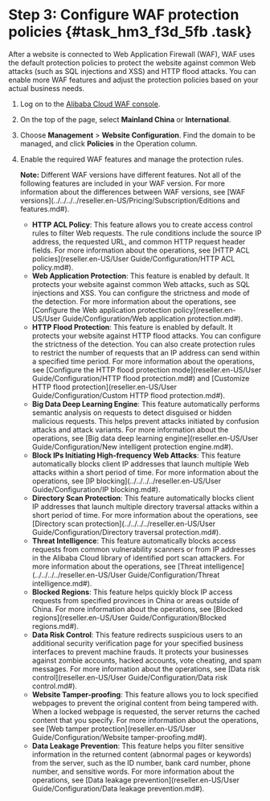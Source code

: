 # Step 3: Configure WAF protection policies {#task_hm3_f3d_5fb .task}

After a website is connected to Web Application Firewall \(WAF\), WAF uses the default protection policies to protect the website against common Web attacks \(such as SQL injections and XSS\) and HTTP flood attacks. You can enable more WAF features and adjust the protection policies based on your actual business needs.

1.  Log on to the [Alibaba Cloud WAF console](https://partners-intl.console.aliyun.com/#/waf). 
2.  On the top of the page, select **Mainland China** or **International**. 
3.  Choose **Management** \> **Website Configuration**. Find the domain to be managed, and click **Policies** in the Operation column. 
4.  Enable the required WAF features and manage the protection rules. 

    **Note:** Different WAF versions have different features. Not all of the following features are included in your WAF version. For more information about the differences between WAF versions, see [WAF versions](../../../../reseller.en-US/Pricing/Subscription/Editions and features.md#).

    -   **HTTP ACL Policy**: This feature allows you to create access control rules to filter Web requests. The rule conditions include the source IP address, the requested URL, and common HTTP request header fields. For more information about the operations, see [HTTP ACL policies](reseller.en-US/User Guide/Configuration/HTTP ACL policy.md#).
    -   **Web Application Protection**: This feature is enabled by default. It protects your website against common Web attacks, such as SQL injections and XSS. You can configure the strictness and mode of the detection. For more information about the operations, see [Configure the Web application protection policy](reseller.en-US/User Guide/Configuration/Web application protection.md#).
    -   **HTTP Flood Protection**: This feature is enabled by default. It protects your website against HTTP flood attacks. You can configure the strictness of the detection. You can also create protection rules to restrict the number of requests that an IP address can send within a specified time period. For more information about the operations, see [Configure the HTTP flood protection mode](reseller.en-US/User Guide/Configuration/HTTP flood protection.md#) and [Customize HTTP flood protection](reseller.en-US/User Guide/Configuration/Custom HTTP flood protection.md#).
    -   **Big Data Deep Learning Engine**: This feature automatically performs semantic analysis on requests to detect disguised or hidden malicious requests. This helps prevent attacks initiated by confusion attacks and attack variants. For more information about the operations, see [Big data deep learning engine](reseller.en-US/User Guide/Configuration/New intelligent protection engine.md#).
    -   **Block IPs Initiating High-frequency Web Attacks**: This feature automatically blocks client IP addresses that launch multiple Web attacks within a short period of time. For more information about the operations, see [IP blocking](../../../../reseller.en-US/User Guide/Configuration/IP blocking.md#).
    -   **Directory Scan Protection**: This feature automatically blocks client IP addresses that launch multiple directory traversal attacks within a short period of time. For more information about the operations, see [Directory scan protection](../../../../reseller.en-US/User Guide/Configuration/Directory traversal protection.md#).
    -   **Threat Intelligence**: This feature automatically blocks access requests from common vulnerability scanners or from IP addresses in the Alibaba Cloud library of identified port scan attackers. For more information about the operations, see [Threat intelligence](../../../../reseller.en-US/User Guide/Configuration/Threat intelligence.md#).
    -   **Blocked Regions**: This feature helps quickly block IP access requests from specified provinces in China or areas outside of China. For more information about the operations, see [Blocked regions](reseller.en-US/User Guide/Configuration/Blocked regions.md#).
    -   **Data Risk Control**: This feature redirects suspicious users to an additional security verification page for your specified business interfaces to prevent machine frauds. It protects your businesses against zombie accounts, hacked accounts, vote cheating, and spam messages. For more information about the operations, see [Data risk control](reseller.en-US/User Guide/Configuration/Data risk control.md#).
    -   **Website Tamper-proofing**: This feature allows you to lock specified webpages to prevent the original content from being tampered with. When a locked webpage is requested, the server returns the cached content that you specify. For more information about the operations, see [Web tamper protection](reseller.en-US/User Guide/Configuration/Website tamper-proofing.md#).
    -   **Data Leakage Prevention**: This feature helps you filter sensitive information in the returned content \(abnormal pages or keywords\) from the server, such as the ID number, bank card number, phone number, and sensitive words. For more information about the operations, see [Data leakage prevention](reseller.en-US/User Guide/Configuration/Data leakage prevention.md#).

